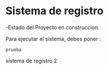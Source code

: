 <h1>Sistema de registro</h1>

-Estado del Proyecto en construccion.

Para ejecutar el sistema,  debes poner :

``` prueba ```


sistema de registro 2 

